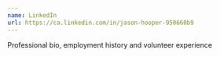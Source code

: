 ```yaml
---
name: LinkedIn
url: https://ca.linkedin.com/in/jason-hooper-950660b9
---
```


Professional bio, employment history and volunteer experience
